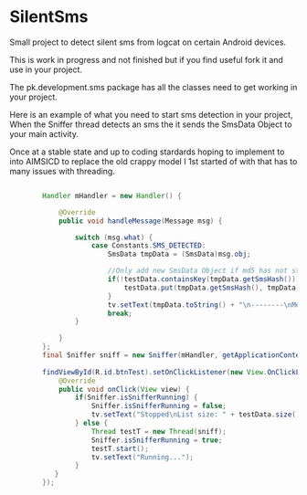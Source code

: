 # SilentSms
Small project to detect silent sms from logcat on certain Android devices.

This is work in progress and not finished but if you find useful fork it and use in your project.

The pk.development.sms package has all the classes need to get working in your project.

Here is an example of what you need to start sms detection in your project, 
When the Sniffer thread detects an sms the it sends the SmsData Object to your main activity.

Once at a stable state and up to coding stardards hoping to implement to into AIMSICD to replace 
the old crappy model I 1st started of with that has to many issues with threading. 

```Java

        Handler mHandler = new Handler() {

            @Override
            public void handleMessage(Message msg) {

                switch (msg.what) {
                    case Constants.SMS_DETECTED:
                        SmsData tmpData = (SmsData)msg.obj;

                        //Only add new SmsData Object if md5 has not stored
                        if(!testData.containsKey(tmpData.getSmsHash())) {
                            testData.put(tmpData.getSmsHash(), tmpData);
                        }
                        tv.setText(tmpData.toString() + "\n--------\nMessages Detected:" + testData.size());
                        break;
                }

            }
        };
        final Sniffer sniff = new Sniffer(mHandler, getApplicationContext());
        
        findViewById(R.id.btnTest).setOnClickListener(new View.OnClickListener() {
            @Override
            public void onClick(View view) {
                if(Sniffer.isSnifferRunning) {
                    Sniffer.isSnifferRunning = false;
                    tv.setText("Stopped\nList size: " + testData.size());
                } else {
                    Thread testT = new Thread(sniff);
                    Sniffer.isSnifferRunning = true;
                    testT.start();
                    tv.setText("Running...");
                }
           }
        });
        
```        
